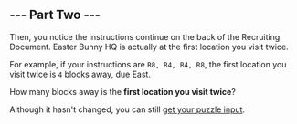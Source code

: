 ## --- Part Two ---

Then, you notice the instructions continue on the back of the Recruiting
Document. Easter Bunny HQ is actually at the first location you visit twice.


For example, if your instructions are `R8, R4, R4, R8`, the first location you
visit twice is `4` blocks away, due East.

How many blocks away is the **first location you visit twice**?

Although it hasn't changed, you can still
[get your puzzle input](../input.txt).
